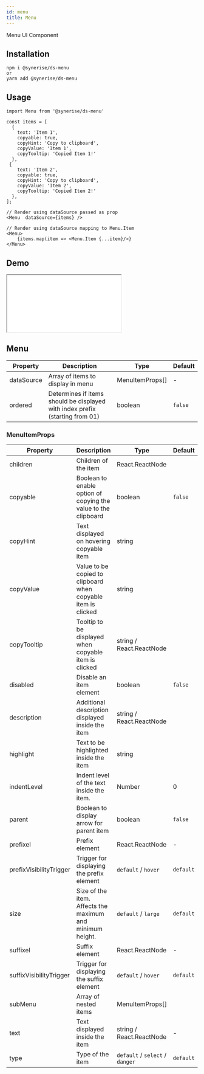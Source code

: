 ```yaml
---
id: menu
title: Menu
---
```


Menu UI Component

## Installation

```
npm i @synerise/ds-menu
or
yarn add @synerise/ds-menu
```

## Usage

```
import Menu from '@synerise/ds-menu'

const items = [
  {
    text: 'Item 1',
    copyable: true,
    copyHint: 'Copy to clipboard',
    copyValue: 'Item 1',
    copyTooltip: 'Copied Item 1!'
  },
 {
    text: 'Item 2',
    copyable: true,
    copyHint: 'Copy to clipboard',
    copyValue: 'Item 2',
    copyTooltip: 'Copied Item 2!'
  },
];

// Render using dataSource passed as prop
<Menu  dataSource={items} />

// Render using dataSource mapping to Menu.Item
<Menu>
    {items.map(item => <Menu.Item {...item}/>}
</Menu>

```

## Demo

<iframe src="/storybook-static/iframe.html?id=components-menu--default"></iframe>

## Menu

| Property   | Description                                                                  | Type            | Default |
| ---------- | ---------------------------------------------------------------------------- | --------------- | ------- |
| dataSource | Array of items to display in menu                                            | MenuItemProps[] | -       |
| ordered    | Determines if items should be displayed with index prefix (starting from 01) | boolean         | `false` |


### MenuItemProps

| Property                | Description                                                    | Type                            | Default   |
| ----------------------- | -------------------------------------------------------------- | ------------------------------- | --------- |
| children                | Children of the item                                           | React.ReactNode                 |           |
| copyable                | Boolean to enable option of copying the value to the clipboard | boolean                         | `false`   |
| copyHint                | Text displayed on hovering copyable item                       | string                          |           |
| copyValue               | Value to be copied to clipboard when copyable item is clicked  | string                          |           |
| copyTooltip             | Tooltip to be displayed when copyable item is clicked          | string / React.ReactNode        |           |
| disabled                | Disable an item element                                        | boolean                         | `false`   |
| description             | Additional description displayed inside the item               | string / React.ReactNode        |           |
| highlight               | Text to be highlighted inside the item                         | string                          |           |
| indentLevel             | Indent level of the text inside the item.                      | Number                          | 0         |
| parent                  | Boolean to display arrow for parent item                       | boolean                         | `false`   |
| prefixel                | Prefix element                                                 | React.ReactNode                 | -         |
| prefixVisibilityTrigger | Trigger for displaying the prefix element                      | `default` / `hover`             | `default` |
| size                    | Size of the item. Affects the maximum and minimum height.      | `default` / `large`             | `default` |
| suffixel                | Suffix element                                                 | React.ReactNode                 | -         |
| suffixVisibilityTrigger | Trigger for displaying the suffix element                      | `default` / `hover`             | `default` |
| subMenu                 | Array of nested items                                          | MenuItemProps[]                 |           |
| text                    | Text displayed inside the item                                 | string / React.ReactNode        | -         |
| type                    | Type of the item                                               | `default` / `select` / `danger` | `default` |
